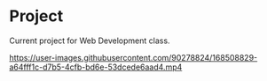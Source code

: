 # Project

Current project for Web Development class.

https://user-images.githubusercontent.com/90278824/168508829-a64fff1c-d7b5-4cfb-bd6e-53dcede6aad4.mp4
